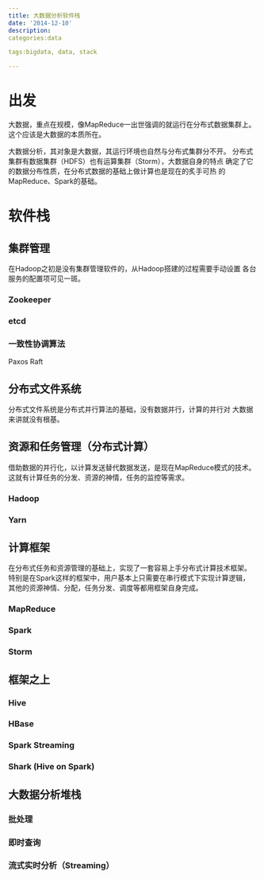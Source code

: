 ```yaml
---
title: 大数据分析软件栈
date: '2014-12-10'
description:
categories:data

tags:bigdata, data, stack

---
```


# 出发

大数据，重点在规模，像MapReduce一出世强调的就运行在分布式数据集群上。
这个应该是大数据的本质所在。

大数据分析，其对象是大数据，其运行环境也自然与分布式集群分不开。
分布式集群有数据集群（HDFS）也有运算集群（Storm），大数据自身的特点
确定了它的数据分布性质，在分布式数据的基础上做计算也是现在的炙手可热
的MapReduce、Spark的基础。

# 软件栈

## 集群管理

在Hadoop之初是没有集群管理软件的，从Hadoop搭建的过程需要手动设置
各台服务的配置项可见一斑。

### Zookeeper
### etcd

### 一致性协调算法

Paxos
Raft

## 分布式文件系统

分布式文件系统是分布式并行算法的基础，没有数据并行，计算的并行对
大数据来讲就没有根基。

## 资源和任务管理（分布式计算）

借助数据的并行化，以计算发送替代数据发送，是现在MapReduce模式的技术。
这就有计算任务的分发、资源的神情，任务的监控等需求。

### Hadoop
### Yarn

## 计算框架

在分布式任务和资源管理的基础上，实现了一套容易上手分布式计算技术框架。
特别是在Spark这样的框架中，用户基本上只需要在串行模式下实现计算逻辑，
其他的资源神情、分配，任务分发、调度等都用框架自身完成。

### MapReduce
### Spark
### Storm

## 框架之上

### Hive
### HBase
### Spark Streaming
### Shark (Hive on Spark)

## 大数据分析堆栈

### 批处理
### 即时查询
### 流式实时分析（Streaming）